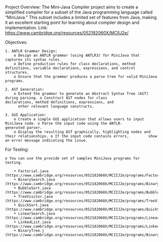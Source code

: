 Project Overview:
	The Mini-Java Compiler project aims to create a simplified compiler for a subset of the Java programming language called 	“MiniJava.” This subset includes a limited set of features from Java, making it an excellent starting point for learning about 	compiler design and implementation.
	Link: https://www.cambridge.org/resources/052182060X/MCIIJ2e/

Objectives:

	1. ANTLR Grammar Design:
		o Design an ANTLR grammar (using ANTLR3) for MiniJava that captures its syntax rules.
		o Define production rules for class declarations, method definitions, variable declarations, expressions, and control 			  structures.
		o Ensure that the grammar produces a parse tree for valid MiniJava programs.

	2. AST Generation:
		o Extend the grammar to generate an Abstract Syntax Tree (AST) during parsing. o Construct AST nodes for class 				  declarations, method definitions, expressions, and
		  other relevant language constructs.

	3. GUI Application:
		o Create a simple GUI application that allows users to input MiniJava code. o Parse the input code using the ANTLR-			  generated parser.
		o Display the resulting AST graphically, highlighting nodes and their relationships. o If the input code contains errors, 		  show an error message indicating the issue.

For Testing:

	o You can use the provide set of samples MiniJava programs for testing.

		• Factorial.java (https://www.cambridge.org/resources/052182060X/MCIIJ2e/programs/Factorial.java)
		• BinarySearch.java (https://www.cambridge.org/resources/052182060X/MCIIJ2e/programs/BinarySearch.java)
		• BubbleSort.java (https://www.cambridge.org/resources/052182060X/MCIIJ2e/programs/BubbleSort.java)
		• TreeVisitor.java (https://www.cambridge.org/resources/052182060X/MCIIJ2e/programs/TreeVisitor.java)
		• QuickSort.java (https://www.cambridge.org/resources/052182060X/MCIIJ2e/programs/QuickSort.java)
		• LinearSearch.java (https://www.cambridge.org/resources/052182060X/MCIIJ2e/programs/LinearSearch.java)
		• LinkedList.java (https://www.cambridge.org/resources/052182060X/MCIIJ2e/programs/LinkedList.java)
		• BinaryTree.j (https://www.cambridge.org/resources/052182060X/MCIIJ2e/programs/BinaryTree.java)